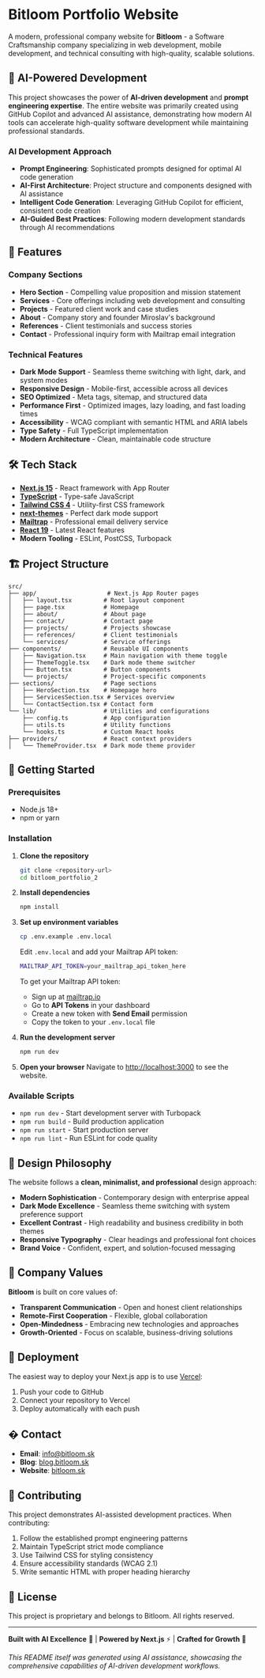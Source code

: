 # Bitloom Portfolio Website

A modern, professional company website for **Bitloom** - a Software Craftsmanship company specializing in web development, mobile development, and technical consulting with high-quality, scalable solutions.

## 🤖 AI-Powered Development

This project showcases the power of **AI-driven development** and **prompt engineering expertise**. The entire website was primarily created using GitHub Copilot and advanced AI assistance, demonstrating how modern AI tools can accelerate high-quality software development while maintaining professional standards.

### AI Development Approach

- **Prompt Engineering**: Sophisticated prompts designed for optimal AI code generation
- **AI-First Architecture**: Project structure and components designed with AI assistance
- **Intelligent Code Generation**: Leveraging GitHub Copilot for efficient, consistent code creation
- **AI-Guided Best Practices**: Following modern development standards through AI recommendations

## 🚀 Features

### Company Sections

- **Hero Section** - Compelling value proposition and mission statement
- **Services** - Core offerings including web development and consulting
- **Projects** - Featured client work and case studies
- **About** - Company story and founder Miroslav's background
- **References** - Client testimonials and success stories
- **Contact** - Professional inquiry form with Mailtrap email integration

### Technical Features

- **Dark Mode Support** - Seamless theme switching with light, dark, and system modes
- **Responsive Design** - Mobile-first, accessible across all devices
- **SEO Optimized** - Meta tags, sitemap, and structured data
- **Performance First** - Optimized images, lazy loading, and fast loading times
- **Accessibility** - WCAG compliant with semantic HTML and ARIA labels
- **Type Safety** - Full TypeScript implementation
- **Modern Architecture** - Clean, maintainable code structure

## 🛠️ Tech Stack

- **[Next.js 15](https://nextjs.org/)** - React framework with App Router
- **[TypeScript](https://www.typescriptlang.org/)** - Type-safe JavaScript
- **[Tailwind CSS 4](https://tailwindcss.com/)** - Utility-first CSS framework
- **[next-themes](https://github.com/pacocoursey/next-themes)** - Perfect dark mode support
- **[Mailtrap](https://mailtrap.io/)** - Professional email delivery service
- **[React 19](https://react.dev/)** - Latest React features
- **Modern Tooling** - ESLint, PostCSS, Turbopack

## 🏗️ Project Structure

```
src/
├── app/                    # Next.js App Router pages
│   ├── layout.tsx         # Root layout component
│   ├── page.tsx           # Homepage
│   ├── about/             # About page
│   ├── contact/           # Contact page
│   ├── projects/          # Projects showcase
│   ├── references/        # Client testimonials
│   └── services/          # Service offerings
├── components/            # Reusable UI components
│   ├── Navigation.tsx     # Main navigation with theme toggle
│   ├── ThemeToggle.tsx    # Dark mode theme switcher
│   ├── Button.tsx         # Button components
│   └── projects/          # Project-specific components
├── sections/              # Page sections
│   ├── HeroSection.tsx    # Homepage hero
│   ├── ServicesSection.tsx # Services overview
│   └── ContactSection.tsx # Contact form
└── lib/                   # Utilities and configurations
    ├── config.ts          # App configuration
    ├── utils.ts           # Utility functions
    └── hooks.ts           # Custom React hooks
├── providers/             # React context providers
│   └── ThemeProvider.tsx  # Dark mode theme provider
```

## 🚦 Getting Started

### Prerequisites

- Node.js 18+
- npm or yarn

### Installation

1. **Clone the repository**

   ```bash
   git clone <repository-url>
   cd bitloom_portfolio_2
   ```

2. **Install dependencies**

   ```bash
   npm install
   ```

3. **Set up environment variables**

   ```bash
   cp .env.example .env.local
   ```

   Edit `.env.local` and add your Mailtrap API token:

   ```bash
   MAILTRAP_API_TOKEN=your_mailtrap_api_token_here
   ```

   To get your Mailtrap API token:

   - Sign up at [mailtrap.io](https://mailtrap.io)
   - Go to **API Tokens** in your dashboard
   - Create a new token with **Send Email** permission
   - Copy the token to your `.env.local` file

4. **Run the development server**

   ```bash
   npm run dev
   ```

5. **Open your browser**
   Navigate to [http://localhost:3000](http://localhost:3000) to see the website.

### Available Scripts

- `npm run dev` - Start development server with Turbopack
- `npm run build` - Build production application
- `npm run start` - Start production server
- `npm run lint` - Run ESLint for code quality

## 🎨 Design Philosophy

The website follows a **clean, minimalist, and professional** design approach:

- **Modern Sophistication** - Contemporary design with enterprise appeal
- **Dark Mode Excellence** - Seamless theme switching with system preference support
- **Excellent Contrast** - High readability and business credibility in both themes
- **Responsive Typography** - Clear headings and professional font choices
- **Brand Voice** - Confident, expert, and solution-focused messaging

## 🌟 Company Values

**Bitloom** is built on core values of:

- **Transparent Communication** - Open and honest client relationships
- **Remote-First Cooperation** - Flexible, global collaboration
- **Open-Mindedness** - Embracing new technologies and approaches
- **Growth-Oriented** - Focus on scalable, business-driving solutions

## 🚀 Deployment

The easiest way to deploy your Next.js app is to use [Vercel](https://vercel.com):

1. Push your code to GitHub
2. Connect your repository to Vercel
3. Deploy automatically with each push

## � Contact

- **Email**: info@bitloom.sk
- **Blog**: [blog.bitloom.sk](https://blog.bitloom.sk)
- **Website**: [bitloom.sk](https://bitloom.sk)

## 🤝 Contributing

This project demonstrates AI-assisted development practices. When contributing:

1. Follow the established prompt engineering patterns
2. Maintain TypeScript strict mode compliance
3. Use Tailwind CSS for styling consistency
4. Ensure accessibility standards (WCAG 2.1)
5. Write semantic HTML with proper heading hierarchy

## 📄 License

This project is proprietary and belongs to Bitloom. All rights reserved.

---

**Built with AI Excellence** 🤖 | **Powered by Next.js** ⚡ | **Crafted for Growth** 🚀

_This README itself was generated using AI assistance, showcasing the comprehensive capabilities of AI-driven development workflows._
